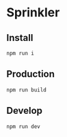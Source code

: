 # Sprinkler

## Install

```
npm run i
```

## Production

```
npm run build
```

## Develop

```
npm run dev
```
